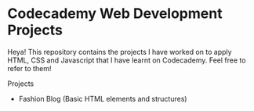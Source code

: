 # Codecademy Web Development Projects
Heya! This repository contains the projects I have worked on to apply HTML, CSS and Javascript that I have learnt on Codecademy. Feel free to refer to them!  

Projects
- Fashion Blog (Basic HTML elements and structures)
